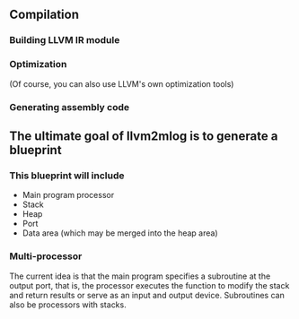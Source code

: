 ## Compilation
### Building LLVM IR module
### Optimization
(Of course, you can also use LLVM's own optimization tools)
### Generating assembly code

## The ultimate goal of llvm2mlog is to generate a blueprint
### This blueprint will include
* Main program processor
* Stack
* Heap
* Port
* Data area (which may be merged into the heap area)
### Multi-processor
The current idea is that the main program specifies a subroutine at the output port, that is, the processor executes the function to modify the stack and return results or serve as an input and output device.
Subroutines can also be processors with stacks.
